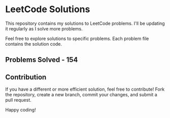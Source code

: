 # LeetCode Solutions

This repository contains my solutions to LeetCode problems. I'll be updating it regularly as I solve more problems.

Feel free to explore solutions to specific problems. Each problem file contains the solution code.

## Problems Solved - 154

## Contribution

If you have a different or more efficient solution, feel free to contribute! Fork the repository, create a new branch, commit your changes, and submit a pull request.

Happy coding!